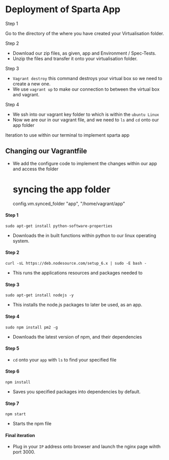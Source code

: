 <h1>Deployment of Sparta App</h1>

Step 1

Go to the directory of the where you have created your Virtualisation folder.

Step 2 

- Download our zip files, as given, app and Environment / Spec-Tests.
- Unzip the files and transfer it onto your virtualisation folder.

Step 3

- `Vagrant destroy` this command destroys your virtual box so we need to create a new one.
- We use `vagrant up` to make our connection to between the virtual box and vagrant. 

Step 4

- We ssh into our vagrant key folder to which is within the `ubuntu Linux`
- Now we are our in our vagrant file, and we need to `ls` and `cd` onto our app folder

Iteration to use within our terminal to implement sparta app

<h2>Changing our Vagrantfile</h2>

- We add the configure code to implement the changes within our app and access the folder

  # syncing the app folder
  config.vm.synced_folder "app", "/home/vagrant/app"

<h4>Step 1</h4>

`sudo apt-get install python-software-properties`

- Downloads the in built functions within python to our linux operating system.

<h4>Step 2</h4>

`curl -sL https://deb.nodesource.com/setup_6.x | sudo -E bash -`

- This runs the applications resources and packages needed to 

<h4>Step 3 </h4>

`sudo apt-get install nodejs -y`

- This installs the node.js packages to later be used, as an app. 

<h4>Step 4</h4>

`sudo npm install pm2 -g`

- Downloads the latest version of npm, and their dependencies 

<h4>Step 5</h4>

- `cd` onto your `app` with `ls` to find your specified file

<h4>Step 6</h4>

`npm install` 

- Saves you specified packages into dependencies by default.

<h4>Step 7</h4>

`npm start`

- Starts the npm file

<h4>Final iteration</h4>

- Plug in your `IP` address onto browser and launch the nginx page wihth port 3000.
